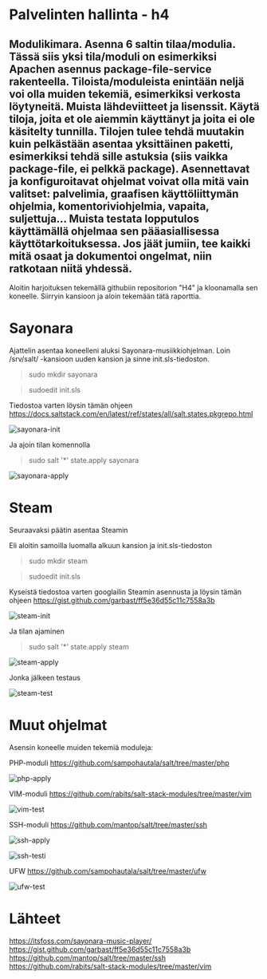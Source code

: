 # Palvelinten hallinta - h4

## Modulikimara. Asenna 6 saltin tilaa/modulia. Tässä siis yksi tila/moduli on esimerkiksi Apachen asennus package-file-service rakenteella. Tiloista/moduleista enintään neljä voi olla muiden tekemiä, esimerkiksi verkosta löytyneitä. Muista lähdeviitteet ja lisenssit. Käytä tiloja, joita et ole aiemmin käyttänyt ja joita ei ole käsitelty tunnilla. Tilojen tulee tehdä muutakin kuin pelkästään asentaa yksittäinen paketti, esimerkiksi tehdä sille astuksia (siis vaikka package-file, ei pelkkä package). Asennettavat ja konfiguroitavat ohjelmat voivat olla mitä vain valitset: palvelimia, graafisen käyttöliittymän ohjelmia, komentoriviohjelmia, vapaita, suljettuja... Muista testata lopputulos käyttämällä ohjelmaa sen pääasiallisessa käyttötarkoituksessa. Jos jäät jumiin, tee kaikki mitä osaat ja dokumentoi ongelmat, niin ratkotaan niitä yhdessä.

Aloitin harjoituksen tekemällä githubiin repositorion "H4" ja kloonamalla sen koneelle. Siirryin kansioon ja aloin tekemään tätä raporttia.

# Sayonara

Ajattelin asentaa koneelleni aluksi Sayonara-musiikkiohjelman. Loin /srv/salt/ -kansioon uuden kansion ja sinne init.sls-tiedoston.

> sudo mkdir sayonara

> sudoedit init.sls

Tiedostoa varten löysin tämän ohjeen https://docs.saltstack.com/en/latest/ref/states/all/salt.states.pkgrepo.html

![sayonara-init](/h4images/sayonara-init.png)

Ja ajoin tilan komennolla

> sudo salt '*' state.apply sayonara

![sayonara-apply](/h4images/sayonara-apply.png)

# Steam

Seuraavaksi päätin asentaa Steamin

Eli aloitin samoilla luomalla alkuun kansion ja init.sls-tiedoston

> sudo mkdir steam

> sudoedit init.sls

Kyseistä tiedostoa varten googlailin Steamin asennusta ja löysin tämän ohjeen https://gist.github.com/garbast/ff5e36d55c11c7558a3b

![steam-init](/h4images/steam-init.png)

Ja tilan ajaminen

> sudo salt '*' state.apply steam

![steam-apply](/h4images/steam-apply.png)

Jonka jälkeen testaus

![steam-test](/h4images/steam-test.png)

# Muut ohjelmat

Asensin koneelle muiden tekemiä moduleja:

PHP-moduli https://github.com/sampohautala/salt/tree/master/php

![php-apply](/h4images/php-apply.png)

VIM-moduli https://github.com/rabits/salt-stack-modules/tree/master/vim

![vim-test](/h4images/vim-test.png)

SSH-moduli https://github.com/mantop/salt/tree/master/ssh

![ssh-apply](/h4images/ssh-apply.png)

![ssh-testi](/h4images/ssh-testi.png)

UFW https://github.com/sampohautala/salt/tree/master/ufw

![ufw-test](/h4images/ufw-test.png)



# Lähteet

https://itsfoss.com/sayonara-music-player/
https://gist.github.com/garbast/ff5e36d55c11c7558a3b
https://github.com/mantop/salt/tree/master/ssh
https://github.com/rabits/salt-stack-modules/tree/master/vim
